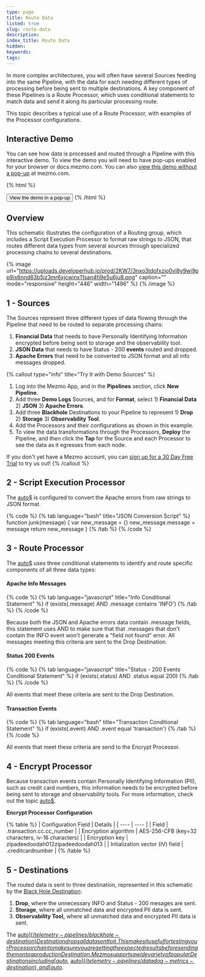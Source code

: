 ```yaml
---
type: page
title: Route Data
listed: true
slug: route-data
description: 
index_title: Route Data
hidden: 
keywords: 
tags: 
---
```



In more complex architectures, you will often have several Sources feeding into the same Pipeline, with the data for each needing different types of processing before being sent to multiple destinations. A key component of these Pipelines is a Route Processor, which uses conditional statements to match data and send it along its particular processing route.

This topic describes a typical use of a Route Processor, with examples of the Processor configurations.

## Interactive Demo

You can see how data is processed and routed through a Pipeline with this interactive demo. To view the demo you will need to have pop-ups enabled for your browser or docs.mezmo.com. You can also [view this demo without a pop-up](https://www.mezmo.com/demos/interactive-demo-route) at mezmo.com.


{% html %}
<!-- To open the pop-up on clicking a button, add the following data-navattic attributes to an existing button on your page -->
<button data-navattic-open="https://capture.navattic.com/clxcejvho00010al9cf7q9b1y" data-navattic-title="Route Processor">
  View the demo in a pop-up
</button>
{% /html %}


## Overview

This schematic illustrates the configuration of a Routing group, which includes a Script Execution Processor to format raw strings to JSON, that routes different data types from several sources through specialized processing chains to several destinations.


{% image url="https://uploads.developerhub.io/prod/2KW7/3nxo3tdofxzio0vl8y9wi9pp9ix6nnd83b5iz3mr6xjcwinx11san4fi9e5u6ju8.png" caption="" mode="responsive" height="446" width="1496" %}
{% /image %}


## 1 - Sources

The Sources represent three different types of data flowing through the Pipeline that need to be routed to separate processing chains:

1. **Financial Data** that needs to have Personally Identifying Information encrypted before being sent to storage and the observability tool.
2. **JSON Data** that needs to have Status - 200 **events** routed and dropped.
3. **Apache Errors** that need to be converted to JSON format and all info messages dropped.


{% callout type="info" title="Try It with Demo Sources" %}
1. Log into the Mezmo App, and in the **Pipelines** section, click **New Pipeline**.
2. Add three  **Demo Logs** Sources, and for **Format**, select 1) **Financial Data** 2) **JSON** 3) **Apache Errors**. 
3. Add three  **Blackhole** Destinations to your Pipeline to represent 1) **Drop** 2) **Storage** 3) **Observability Tool**. 
4. Add the Processors and their configurations as shown in this example.
5. To view the data transformations through the Processors, **Deploy** the Pipeline, and then click the **Tap** for the Source and each Processor to see the data as it egresses from each node. 

If you don't yet have a Mezmo account, you can [sign up for a 30 Day Free Trial](https://www.mezmo.com/sign-up-pipeline-today) to try us out!
{% /callout %}


## 2 - Script Execution Processor

The [auto$](/telemetry-pipelines/js-script-processor) is configured to convert the Apache errors from raw strings to JSON format.


{% code %}
{% tab language="bash" title="JSON Conversion Script" %}
function junk(message) {
  var new_message = {}
  new_message.message = message
  return new_message
}
{% /tab %}
{% /code %}


## 3 - Route Processor

The [auto$](/telemetry-pipelines/route-processor) uses three conditional statements to identify and route specific components of all three data types:


#### Apache Info Messages


{% code %}
{% tab language="javascript" title="Info Conditional Statement" %}
if (exists(.message) AND .message contains 'INFO')
{% /tab %}
{% /code %}


Because both the JSON and Apache errors data contain .message fields, this statement uses AND to make sure that that .messages that don't contain the INFO event won't generate a "field not found" error.  All messages meeting this criteria are sent to the Drop Destination.


#### Status 200 Events


{% code %}
{% tab language="javascript" title="Status - 200 Events Conditional Statement" %}
if (exists(.status) AND .status equal 200)
{% /tab %}
{% /code %}


All events that meet these criteria are sent to the Drop Destination.


#### Transaction Events


{% code %}
{% tab language="bash" title="Transaction Conditional Statement" %}
if (exists(.event) AND .event equal 'transaction')
{% /tab %}
{% /code %}


All events that meet these criteria are send to the Encrypt Processor.

## 4 - Encrypt Processor

Because transaction events contain Personally Identifying Information (PII), such as credit card numbers, this information needs to be encrypted before being sent to storage and observability tools. For more information, check out the topic [auto$](/practioner-guide-data-optimization/pipeline-module--security-and-compliance).

**Encrypt Processor Configuration**


{% table %}
| Configuration Field | Details | 
| ---- | ---- | 
| Field | .transaction.cc.cc_number | 
| Encryption algorithm | AES-256-CFB (key=32 characters, iv-16 characters) | 
| Encryption key | zipadeedoodah012zipadeedoodah013 | 
| Intialization vector (IV) field | .creditcardnumber | 
{% /table %}

## 5 - Destinations

The routed data is sent to three destination, represented in this schematic by the [Black Hole Destination](/telemetry-pipelines/blackhole-destination):

1. **Drop**, where the unnecessary INFO and Status - 200 mesages are sent.
2. **Storage**, where all unmatched data and encrypted PII data is sent.
3. **Observability Tool,** where all unmatched data and encrypted PII data is sent.

The [auto$](/telemetry-pipelines/blackhole-destination) Destination drops all data sent to it. This makes it useful for testing your Processor chain to make sure you are getting the expected results before sending them on to a production Destination. Mezmo supports a wide variety of popular Destinations including [auto$](/telemetry-pipelines/mezmo-destination), [auto$](/telemetry-pipelines/datadog-metrics-destination), and [auto$](/telemetry-pipelines/prometheus-remote-write-destination).

